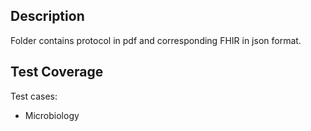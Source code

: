 
## Description

Folder contains protocol in pdf and corresponding FHIR in json format.

## Test Coverage

Test cases: 
* Microbiology
